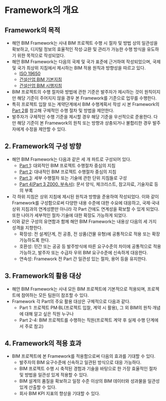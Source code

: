 # Framework의 개요

## Framework의 목적 <a href="#id-1-framework" id="id-1-framework"></a>

* 해안 BIM Framework는 사내 BIM 프로젝트 수행 시 절차 및 방법 상의 일관성을 확보하고, 디지털 정보의 효율적인 작성·교환 및 관리가 가능한 수행 방식을 유도하기 위한 목적으로 작성되었다.
* 해안 BIM Framework는 다음의 국제 및 국가 표준에 근거하여 작성되었으며, 국제 및 국가 최상위 지침에서 제시하는 BIM 적용 원칙과 방향성을 따르고 있다.
  * [ISO 19650](https://www.ukbimframework.org/standards)
  * [건설산업 BIM 기본지침](http://www.molit.go.kr/USR/policyData/m\_34681/dtl.jsp?search=\&srch\_dept\_nm=\&srch\_dept\_id=\&srch\_usr\_nm=\&srch\_usr\_titl=Y\&srch\_usr\_ctnt=\&search\_regdate\_s=\&search\_regdate\_e=\&psize=10\&s\_category=\&p\_category=\&lcmspage=1\&id=4516)
  * [건설산업 BIM 시행지침](http://www.molit.go.kr/USR/policyData/m\_34681/dtl.jsp?search=\&srch\_dept\_nm=\&srch\_dept\_id=\&srch\_usr\_nm=\&srch\_usr\_titl=Y\&srch\_usr\_ctnt=\&search\_regdate\_s=\&search\_regdate\_e=\&psize=10\&s\_category=\&p\_category=\&lcmspage=1\&id=4634)
* BIM 프로젝트의 수행 절차와 방법에 관한 기준은 발주자가 제시하는 것이 원칙이지만 해당 기준이 주어지지 않을 경우 본 Framework를 기준으로 업무를 수행한다.
* 특히 프로젝트 입찰 또는 계약단계에서 BIM 수행계획서 작성 시 본 Framework의 [Part 2](https://bim.haeahn.com/bimguide/part2/)를 참고해 구체적인 수행 절차 및 방법을 제안한다.
* 발주자가 구체적인 수행 기준을 제시할 경우 해당 기준을 우선적으로 준용한다. 다만 해당 기준이 본 Framework의 원칙 또는 방향과 상충되거나 불합리한 경우 발주자에게 수정을 제안할 수 있다.

## 2. Framework의 구성 방향 <a href="#id-2-framework" id="id-2-framework"></a>

* 해안 BIM Framework는 다음과 같은 세 개 파트로 구성되어 있다.
  * [Part 1](https://bim.haeahn.com/bimguide/part1): 대외적인 BIM 프로젝트 수행절차 중심의 지침
  * [Part 2](https://bim.haeahn.com/bimguide/part2): 대내적인 BIM 프로젝트 수행절차 중심의 지침
  * [Part 3](https://bim.haeahn.com/bimguide/part3): 세부 수행절차 또는 기술에 관한 단위 지침들로 구성
  * [Part 4(Part 3 Z000. 부속서)](https://bim.haeahn.com/bimguide/part1/overview/general-information/appendix/bim-contract-checklist.md): 문서 양식, 체크리스트, 참고자료, 기술자료 등의 부록
* 각 하위 지침은 상위 지침에 제시된 원칙과 방향을 준용하여 작성되었다. 이와 같이 Framework를 구성함으로써 다양한 내용 수준에 대한 수요에 대응하고, 국제·국내 상위 지침과의 연계성뿐만 아니라 각 Part 간에도 연계성을 확보할 수 있게 되었다. 또한 나아가 세부적인 절차·기술에 대한 확장도 가능하게 되었다.
* 이와 같은 구성의 유연함과 함께 해안 BIM Framework는 내용상 다음의 세 가지 성격을 지향한다.
  * 확장성: 전 설계단계, 전 공종, 전 상품(건물 유형)에 공통적으로 적용 또는 확장 가능하도록 한다.
  * 호환성: 민간 또는 공공 등 발주방식에 따른 요구수준의 차이에 공통적으로 적용 가능하고, 발주자 또는 수급자 우위 BIM 요구수준에 신속하게 대응한다.
  * 연속성: Framework 전 Part 간 일관성 있는 절차, 용어 등을 유지한다.

## 3. Framework의 활용 대상 <a href="#id-3-framework" id="id-3-framework"></a>

* 해안 BIM Framework는 사내 모든 BIM 프로젝트에 기본적으로 적용되며, 프로젝트에 참여하는 모든 팀원이 참조할 수 있다.
* Framework 각 Part의 주요 활용 대상은 구체적으로 다음과 같다.
  * Part 1: 프로젝트 PM·BL(프로젝트 입찰, 계약 시 활용), 그 외 BIM의 원칙·개념에 대해 알고 싶은 직원 누구나
  * Part 2-4: BIM 프로젝트를 수행하는 직원(프로젝트 계약 후 실제 수행 단계에서 주로 참고)

## 4. Framework의 적용 효과 <a href="#id-4-framework" id="id-4-framework"></a>

* BIM 프로젝트에 본 Framework를 적용함으로써 다음의 효과를 기대할 수 있다.
  * 발주자의 BIM 요구수준에 신속하고 일관된 방식으로 대응 가능하다.
  * BIM 프로젝트 수행 시 축적된 경험과 기술을 바탕으로 한 가장 효율적인 절차 및 방법을 일관성 있게 적용할 수 있다.
  * BIM 설계의 품질을 확보하고 일정 수준 이상의 BIM 데이터와 성과물을 일관성 있게 산출할 수 있다.
  * 회사 BIM KPI 지표의 향상을 기대할 수 있다.
